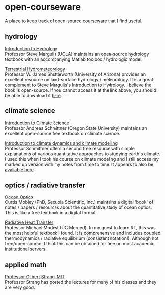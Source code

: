# open-courseware
A place to keep track of open-source courseware that I find useful.

## hydrology
[Introduction to Hydrology](https://margulis-group.github.io/teaching/)  
Professor Steve Margulis (UCLA) maintains an open-source hydrology textbook with an accompanying Matlab toolbox / hydrologic model.

[Terrestrial Hydrometeorology](https://onlinelibrary.wiley.com/doi/book/10.1002/9781119951933)  
Professor W. James Shuttleworth (University of Arizona) provides an excellent resource on land-surface hydrology / meteorology. It is a great complement to Steve Margulis's Introduction to Hydrology. I believe the book is open-source. If you cannot access it at the link above, you should be able to download it [here](http://bcs.wiley.com/he-bcs/Books?action=index&bcsId=6961&itemId=0470659378). 

## climate science
[Introduction to Climate Science](https://open.oregonstate.education/climatechange/)  
Professor Andreas Schmittner (Oregon State University) maintains an excellent open-source free textbook on climate science.

[Introduction to climate dynamics and climate modelling](http://www.climate.be/textbook/)  
Professor Schmittner offers a second free resource with simple explanations of various quantitative approaches to studying earth's climate. I used this when I took his course on climate modeling and I still access my marked up version with my notes from time to time. It appears to also be [available here](https://www.cambridge.org/us/academic/subjects/earth-and-environmental-science/climatology-and-climate-change/climate-system-dynamics-and-modelling?format=PB)  

## optics / radiative transfer
[Ocean Optics](https://www.oceanopticsbook.info)  
Curtis Mobley (PhD, Sequoia Scientific, Inc.) maintains a digital 'book' of notes / papers / resources about the quantitative study of ocean optics. This is like a free textbook in a digital format.  

[Radiative Heat Transfer](https://www.sciencedirect.com/book/9780123869449/radiative-heat-transfer#book-info)  
Professor Michael Modest (UC Merced). In my quest to learn RT, this was the most helpful textbook I found. It is comprehensive and includes coupled thermodynamics / radiative equilibrium (consistent notation!). Although not free/open-source, I think this can be obtained for free on most academic institutional servers.  

## applied math
[Professor Gilbert Strang, MIT](http://www-math.mit.edu/~gs/)  
Professor Strang has posted the lectures for many of his classes and they are very good.

